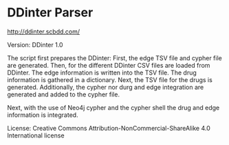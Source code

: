 # DDinter Parser

http://ddinter.scbdd.com/

Version: DDinter 1.0 

The script first prepares the DDinter:
    First, the edge TSV file and cypher file are generated.
    Then, for the different DDinter CSV files are loaded from DDinter. The edge information is written into the TSV file. The drug information is gathered in a dictionary.
    Next, the TSV file for the drugs is generated. Additionally, the cypher nor durg and edge integration are generated and added to the cypher file.

Next, with the use of Neo4j cypher and the cypher shell the drug and edge information is integrated.


License: Creative Commons Attribution-NonCommercial-ShareAlike 4.0 International license